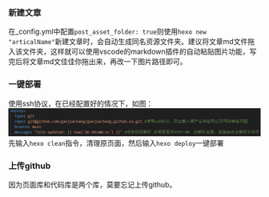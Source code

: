 ### 新建文章
在_config.yml中配置`post_asset_folder: true`则使用`hexo new "articalName"`新建文章时，会自动生成同名资源文件夹。建议将文章md文件拖入该文件夹，这样就可以使用vscode的markdown插件的自动粘贴图片功能，写完后将文章md文佳佳你拖出来，再改一下图片路径即可。

### 一键部署  
使用ssh协议，在已经配置好的情况下，如图：
![alt text](image.png)
先输入`hexo clean`指令，清理原页面，然后输入`hexo deploy`一键部署

### 上传github
因为页面库和代码库是两个库，莫要忘记上传github。